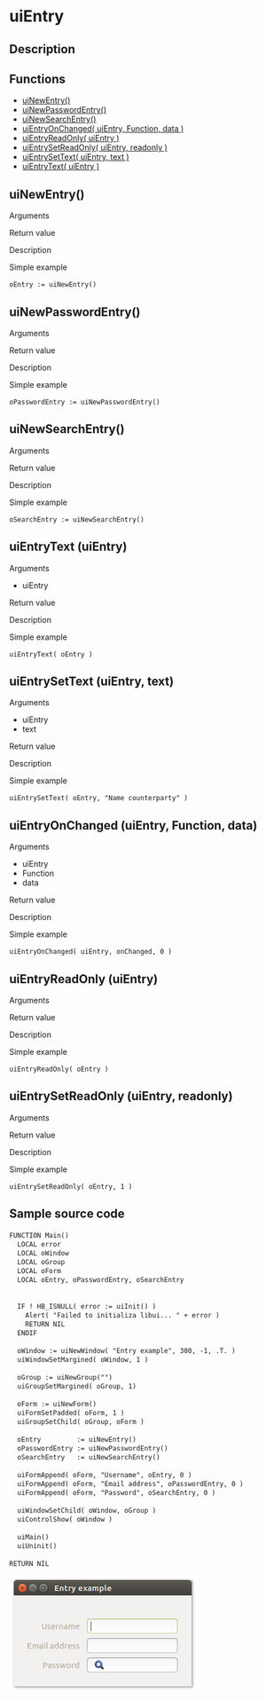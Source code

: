# **uiEntry**

## Description

## Functions
- [uiNewEntry()](#uinewentry)
- [uiNewPasswordEntry()](#uinewpasswordentry)
- [uiNewSearchEntry()](#uinewsearchentry)
- [uiEntryOnChanged( uiEntry, Function, data )](#uientryonchanged-uientry-function-data)
- [uiEntryReadOnly( uiEntry )](#uientryreadonly-uientry)
- [uiEntrySetReadOnly( uiEntry, readonly )](#uientrysetreadonly-uientry-readonly)
- [uiEntrySetText( uiEntry, text )](#uientrysettext-uientry-text)
- [uiEntryText( uiEntry )](#uientrytext-uientry)

## uiNewEntry()
Arguments

Return value

Description

Simple example
```harbour
oEntry := uiNewEntry()
```
## uiNewPasswordEntry()
Arguments

Return value

Description

Simple example
```harbour
oPasswordEntry := uiNewPasswordEntry()
```
## uiNewSearchEntry()
Arguments

Return value

Description

Simple example
```harbour
oSearchEntry := uiNewSearchEntry()
```
## uiEntryText (uiEntry)
Arguments
- uiEntry

Return value

Description

Simple example
```harbour
uiEntryText( oEntry )
```
## uiEntrySetText (uiEntry, text)
Arguments
- uiEntry
- text

Return value

Description

Simple example
```harbour
uiEntrySetText( oEntry, "Name counterparty" )
```
## uiEntryOnChanged (uiEntry, Function, data)
Arguments
- uiEntry
- Function
- data

Return value

Description

Simple example
```harbour
uiEntryOnChanged( uiEntry, onChanged, 0 )
```
## uiEntryReadOnly (uiEntry)
Arguments

Return value

Description

Simple example
```harbour
uiEntryReadOnly( oEntry )
```
## uiEntrySetReadOnly (uiEntry, readonly)
Arguments

Return value

Description

Simple example
```harbour
uiEntrySetReadOnly( oEntry, 1 )
```

## Sample source code
```harbour
FUNCTION Main()
  LOCAL error
  LOCAL oWindow
  LOCAL oGroup
  LOCAL oForm
  LOCAL oEntry, oPasswordEntry, oSearchEntry


  IF ! HB_ISNULL( error := uiInit() )
    Alert( "Failed to initializa libui... " + error )
    RETURN NIL
  ENDIF

  oWindow := uiNewWindow( "Entry example", 300, -1, .T. )
  uiWindowSetMargined( oWindow, 1 )

  oGroup := uiNewGroup("")
  uiGroupSetMargined( oGroup, 1)

  oForm := uiNewForm()
  uiFormSetPadded( oForm, 1 )
  uiGroupSetChild( oGroup, oForm )

  oEntry         := uiNewEntry()
  oPasswordEntry := uiNewPasswordEntry()
  oSearchEntry   := uiNewSearchEntry()

  uiFormAppend( oForm, "Username", oEntry, 0 )
  uiFormAppend( oForm, "Email address", oPasswordEntry, 0 )
  uiFormAppend( oForm, "Password", oSearchEntry, 0 )

  uiWindowSetChild( oWindow, oGroup )
  uiControlShow( oWindow )

  uiMain()
  uiUninit()

RETURN NIL
```
![Linux](ss/entry_01.png "With family Linux Ubuntu desktop, based on GNOME")
